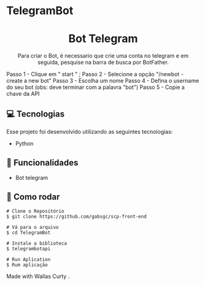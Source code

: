 # TelegramBot





<h1 align="center">Bot Telegram </h1>
<p align="center">
   Para criar o Bot, é necessario que crie uma conta no telegram e em seguida, pesquise na barra de busca
por BotFather.

Passo 1 - Clique em " start " ;
Passo 2 - Selecione a opção "/newbot - create a new bot"
Passo 3 - Escolha um nome
Passo 4 - Defina o username do seu bot (obs: deve terminar com a palavra "bot")
Passo 5 - Copie a chave da API
</p>

## :computer: Tecnologias

Esse projeto foi desenvolvido utilizando as seguintes tecnologias:
- Python

## :rocket: Funcionalidades
- Bot telegram

## :construction_worker: Como rodar

```
# Clone o Repositório
$ git clone https://github.com/gabsgc/scp-front-end

# Vá para o arquivo
$ cd TelegramBot

# Instale a biblioteca
$ telegrambotapi

# Run Aplication
$ Rum aplicação

```
Made with Wallas Curty .
